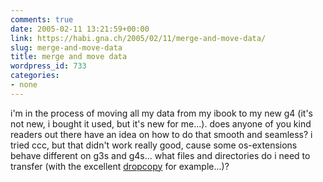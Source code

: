 ```yaml
---
comments: true
date: 2005-02-11 13:21:59+00:00
link: https://habi.gna.ch/2005/02/11/merge-and-move-data/
slug: merge-and-move-data
title: merge and move data
wordpress_id: 733
categories:
- none
---
```



i'm in the process of moving all my data from my ibook to my new g4 (it's not new, i bought it used, but it's new for me...). does anyone of you kind readers out there have an idea on how to do that smooth and seamless? i tried ccc, but that didn't work really good, cause some os-extensions behave different on g3s and g4s... what files and directories do i need to transfer (with the excellent [dropcopy](http://www.dilbert.com/comics/dilbert/archive/dilbert-20050211.html) for example...)?

